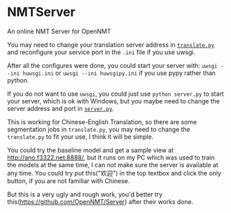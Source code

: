# NMTServer
An online NMT Server for OpenNMT

You may need to change your translation server address in [`translate.py`](https://github.com/anoidgit/NMTServer/blob/master/translate.py#L15) and reconfigure your service port in the `.ini` file if you use uwsgi.

After all the configures were done, you could start your server with:
`uwsgi --ini huwsgi.ini`
or
`uwsgi --ini huwsgipy.ini`
if you use pypy rather than python.

If you do not want to use `uwsgi`, you could just use `python server.py` to start your server, which is ok with Windows, but you maybe need to change the server address and port in [`server.py`](https://github.com/anoidgit/NMTServer/blob/master/server.py#L23).

This is working for Chinese-English Translation, so there are some segmentation jobs in `translate.py`, you may need to change the `translate.py` to fit your use, I think it will be simple.

You could try the baseline model and get a sample view at http://ano.f3322.net:8888/, but It runs on my PC which was used to train the models at the same time, I can not make sure the server is available at any time. You could try put this("欢迎") in the top textbox and click the only button, if you are not familiar with Chinese.

But this is a very ugly and rough work, you'd better try this(https://github.com/OpenNMT/Server) after their works done.
